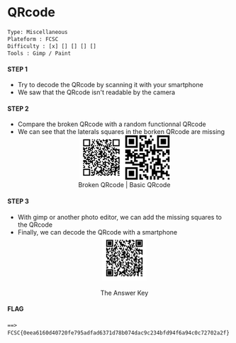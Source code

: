 # QRcode
```
Type: Miscellaneous
Plateform : FCSC
Difficulty : [x] [] [] [] []
Tools : Gimp / Paint
```
#### STEP 1
- Try to decode the QRcode by scanning it with your smartphone
- We saw that the QRcode isn't readable by the camera
#### STEP 2
- Compare the broken QRcode with a random functionnal QRcode</br>
- We can see that the laterals squares in the borken QRcode are missing</br>
  <div>
  <center>
    <img src="flag.png" width=100>
    <img src="qrcode_wikipedia_fr_v2clean.png" width=100>
  </center>
  </div>
  <center>Broken QRcode | Basic QRcode</center>

#### STEP 3
- With gimp or another photo editor, we can add the missing squares to the QRcode
- Finally, we can decode the QRcode with a smartphone</br>
  <div>
  <center>
    <img src="solution.png" width=100>
  </center></br>
  </div>
  <center>The Answer Key</center>

#### FLAG
`==> FCSC{0eea6160d40720fe795adfad6371d78b074dac9c234bfd94f6a94c0c72702a2f}`
